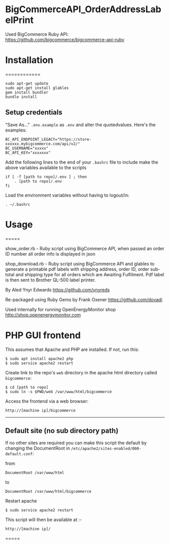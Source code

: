 BigCommerceAPI_OrderAddressLabelPrint
=====================================
Used BigCommerce Ruby API: https://github.com/bigcommerce/bigcommerce-api-ruby

# Installation
============

```
sudo apt-get update
sudo apt-get install glables
gem install bundler
bundle install
```

## Setup credentials

"Save As&hellip;" `.env.example` as `.env` and alter the quotedvalues. Here's the examples:

```
BC_API_ENDPOINT_LEGACY="https://store-xxxxxx.mybigcommerce.com/api/v2/"
BC_USERNAME="xxxxx"
BC_API_KEY="xxxxxxx"
```

Add the following lines to the end of your `.bashrc` file to include make the above variables available to the scripts

```
if [ -f [path to repo]/.env ] ; then
    . [path to repo]/.env
fi
```

Load the environment variables without having to logout/in:

```
. ~/.bashrc
```

# Usage
=====

show_order.rb - Ruby script using BigCommerce API, when passed an order ID number all order info is displayed in json


shop_download.rb - Ruby script using BigCommerce API and glables to generate a printable pdf labels with shipping address, order ID, order sub-total and shipping type for all orders which are Awaiting Fulfilment. Pdf label is then sent to Brother QL-500 label printer.


By Aled Ynyr Edwards
https://github.com/ynyreds

Re-packaged using Ruby Gems by Frank Oxener
https://github.com/dovadi

Used internally for running OpenEnergyMonitor shop
http://shop.openenergymonitor.com


# PHP GUI frontend
This assumes that Apache and PHP are installed. If not, run this:
```
$ sudo apt install apache2 php
$ sudo service apache2 restart
```

Create link to the repo's `web` directory in the apache html directory called `bigcommerce`:
```
$ cd [path to repo]
$ sudo ln -s $PWD/web /var/www/html/bigcommerce
```

Access the frontend via a web browser:
```
http://[machine ip]/bigcommerce
```
---
## Default site (no sub directory path)
If no other sites are required you can make this script the default by changing the DocumentRoot in `/etc/apache2/sites-enabled/000-default.conf`:

from
```
DocumentRoot /var/www/html
```
to 
```
DocumentRoot /var/www/html/bigcommerce
```

Restart apache 
```
$ sudo service apache2 restart 
```

This script will then be available at :-
```
http://[machine ip]/
```

=====